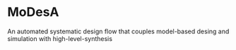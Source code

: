# MoDesA
An automated systematic design flow that couples model-based desing and simulation with high-level-synthesis
